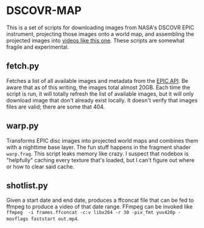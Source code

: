 # DSCOVR-MAP

This is a set of scripts for downloading images from NASA's DSCOVR EPIC instrument, projecting those images onto a world map, and assembling the projected images into [videos like this one](https://www.youtube.com/watch?v=YE9Oy-ga7nk). These scripts are somewhat fragile and experimental.

## fetch.py
Fetches a list of all available images and metadata from the [EPIC API](https://epic.gsfc.nasa.gov/about/api). Be aware that as of this writing, the images total almost 20GB. Each time the script is run, it will totally refresh the list of available images, but it will only download image that don't already exist locally. It doesn't verify that images files are valid; there are some that 404.

## warp.py
Transforms EPIC disc images into projected world maps and combines them with a nighttime base layer. The fun stuff happens in the fragment shader `warp.frag`. This script leaks memory like crazy. I suspect that nodebox is "helpfully" caching every texture that's loaded, but I can't figure out where or how to clear said cache.

## shotlist.py
Given a start date and end date, produces a ffconcat file that can be fed to ffmpeg to produce a video of that date range. FFmpeg can be invoked like `ffmpeg  -i frames.ffconcat -c:v libx264 -r 30 -pix_fmt yuv420p -movflags faststart out.mp4`.